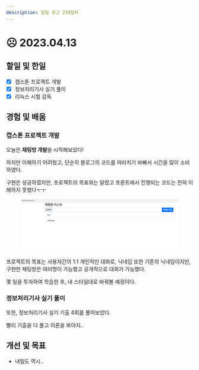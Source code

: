 ```yaml
---
description: 일일 회고 239일차
---
```


# ☹ 2023.04.13

## 할일 및 한일&#x20;

* [x] 캡스톤 프로젝트 개발&#x20;
* [x] 정보처리기사 실기 풀이&#x20;
* [x] 리눅스 시험 감독&#x20;

## 경험 및 배움&#x20;

### 캡스톤 프로젝트 개발&#x20;

오늘은 **채팅방 개발**을 시작해보았다!

하지만 이해하기 어려웠고, 단순히 블로그의 코드를 따라치기 바빠서 시간을 많이 소비하였다.

구현은 성공하였지만, 프로젝트의 목표와는 달랐고 프론트에서 진행되는 코드는 전혀 이해하지 못했다ㅜㅜ

<figure><img src="../.gitbook/assets/image (1).png" alt=""><figcaption></figcaption></figure>

프로젝트의 목표는 사용자간의 1:1 개인적인 대화로, 닉네임 또한 기존의 닉네임이지만, 구현한 채팅방은 여러명이 가능했고 공개적으로 대화가 가능했다.

몇 일을 투자하여 학습한 후, 내 스타일대로 바꿔볼 예정이다.

### 정보처리기사 실기 풀이

또한, 정보처리기사 실기 기출 4회를 풀어보았다.

빨리 기출을 다 풀고 이론을 봐야지..

## 개선 및 목표&#x20;

* 내일도 역시..&#x20;
